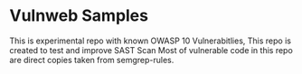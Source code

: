 # Vulnweb Samples
This is experimental repo with known OWASP 10 Vulnerabitlies, This repo is created to test and improve SAST Scan
Most of vulnerable code in this repo are direct copies taken from semgrep-rules. 
